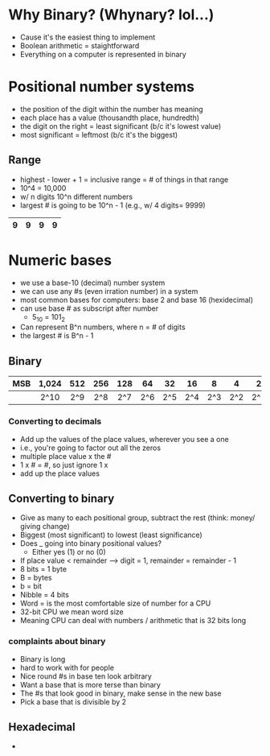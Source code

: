 # Why Binary? (Whynary? lol...)

* Cause it's the easiest thing to implement
* Boolean arithmetic = staightforward
* Everything on a computer is represented in binary


# Positional number systems
* the position of the digit within the number has meaning
* each place has a value (thousandth place, hundredth)
* the digit on the right = least significant (b/c it's lowest value)
* most significant = leftmost (b/c it's the biggest)

## Range
* highest - lower + 1 = inclusive range = # of things in that range
* 10^4 = 10,000
* w/ n digits 10^n different numbers
* largest # is going to be 10^n - 1 (e.g., w/ 4 digits= 9999)

| 9 | 9 | 9 | 9 |
|:-:|:-:|:-:|:-:|

# Numeric bases
* we use a base-10 (decimal) number system
* we can use any #s (even irration number) in a system
* most common bases for computers: base 2 and base 16 (hexidecimal)
* can use base # as subscript after number
  * 5<sub>10</sub> = 101<sub>2</sub>
* Can represent B^n numbers, where n = # of digits
* the largest # is B^n - 1

## Binary
| MSB | 1,024 | 512 | 256 | 128 |  64 |  32 |  16 |  8  |  4  |  2  |  1  | LSB |
|-----|:-----:|:---:|:---:|:---:|:---:|:---:|:---:|:---:|:---:|:---:|:---:|-----|
|     |  2^10 | 2^9 | 2^8 | 2^7 | 2^6 | 2^5 | 2^4 | 2^3 | 2^2 | 2^1 | 2^0 |     |

### Converting to decimals
* Add up the values of the place values, wherever you see a one
 * i.e., you're going to factor out all the zeros
 * multiple place value x the #
 * 1 x # = #, so just ignore 1 x
 * add up the place values

## Converting to binary
* Give as many to each positional group, subtract the rest (think: money/ giving change)
* Biggest (most significant) to lowest (least significance)
* Does _ going into binary positional values?
   * Either yes (1) or no (0)
* If place value < remainder --> digit = 1, remainder = remainder - 1
* 8 bits = 1 byte
* B = bytes 
* b = bit
* Nibble = 4 bits 
* Word = is the most comfortable size of number for a CPU
* 32-bit CPU we mean word size
* Meaning CPU can deal with numbers / arithmetic that is 32 bits long 
### complaints about binary
* Binary is long
* hard to work with for people
* Nice round #s in base ten look arbitrary
* Want a base that is more terse than binary
* The #s that look good in binary, make sense in the new base
* Pick a base that is divisible by 2 

## Hexadecimal
* 
